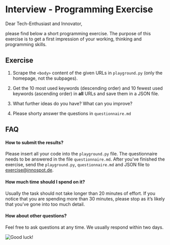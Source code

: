 # Interview - Programming Exercise

Dear Tech-Enthusiast and Innovator,

please find below a short programming exercise. The purpose of this exercise is to get a first impression of your working, thinking and programming skills.

## Exercise

1) Scrape the `<body>` content of the given URLs in `playground.py` (only the homepage, not the subpages).

2) Get the 10 most used keywords (descending order) and 10 fewest used keywords (ascending order) in **all** URLs and save them in a JSON file.

3) What further ideas do you have? What can you improve?

4) Please shorty answer the questions in `questionnaire.md`

## FAQ

#### How to submit the results? 
Please insert all your code into the `playground.py` file. The questionnaire needs to be answered in the file `questionnaire.md`. After you've finished the exercise, send the `playground.py`, `questionnaire.md` and JSON file to [exercise@innospot.de](mailto:exercise@innospot.de?subject=[Programming%20Exercise]).

#### How much time should I spend on it?
Usually the task should not take longer than 20 minutes of effort. If you notice that you are spending more than 30 minutes, please stop as it’s likely that you’ve gone into too much detail.

#### How about other questions?
Feel free to ask questions at any time. We usually respond within two days.


![Good luck!](https://innospot.de/wp-content/uploads/good-luck.jpg)
